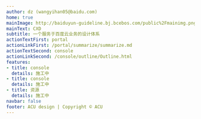 ```yaml
---
author: dz (wangyihan05@baidu.com)
home: true
mainImage: http://baiduyun-guideline.bj.bcebos.com/public%2Fmainimg.png
mainText: CXD
subtitle: 一个服务于百度云业务的设计体系
actionTextFirst: portal
actionLinkFirst: /portal/summarize/summarize.md
actionTextSecond: console
actionLinkSecond: /console/outline/Outline.html
features:
- title: console
  details: 施工中
- title: console
  details: 施工中
- title: 资源
  details: 施工中
navbar: false
footer: ACU design | Copyright © ACU
---
```

